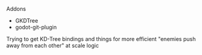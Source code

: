 Addons

- GKDTree
- godot-git-plugin

Trying to get KD-Tree bindings and things for more efficient "enemies push away from each other" at scale logic

